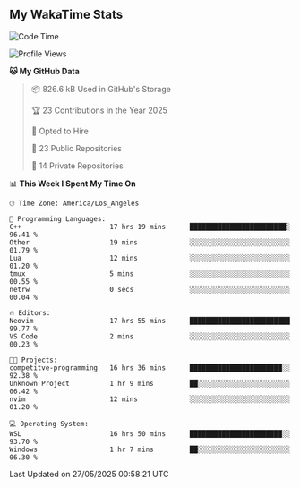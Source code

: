 ## My WakaTime Stats
<!--START_SECTION:waka-->
![Code Time](http://img.shields.io/badge/Code%20Time-286%20hrs%2044%20mins-blue)

![Profile Views](http://img.shields.io/badge/Profile%20Views-0-blue)

**🐱 My GitHub Data** 

> 📦 826.6 kB Used in GitHub's Storage 
 > 
> 🏆 23 Contributions in the Year 2025
 > 
> 💼 Opted to Hire
 > 
> 📜 23 Public Repositories 
 > 
> 🔑 14 Private Repositories 
 > 
📊 **This Week I Spent My Time On** 

```text
🕑︎ Time Zone: America/Los_Angeles

💬 Programming Languages: 
C++                      17 hrs 19 mins      ████████████████████████░   96.41 % 
Other                    19 mins             ░░░░░░░░░░░░░░░░░░░░░░░░░   01.79 % 
Lua                      12 mins             ░░░░░░░░░░░░░░░░░░░░░░░░░   01.20 % 
tmux                     5 mins              ░░░░░░░░░░░░░░░░░░░░░░░░░   00.55 % 
netrw                    0 secs              ░░░░░░░░░░░░░░░░░░░░░░░░░   00.04 % 

🔥 Editors: 
Neovim                   17 hrs 55 mins      █████████████████████████   99.77 % 
VS Code                  2 mins              ░░░░░░░░░░░░░░░░░░░░░░░░░   00.23 % 

🐱‍💻 Projects: 
competitve-programming   16 hrs 36 mins      ███████████████████████░░   92.38 % 
Unknown Project          1 hr 9 mins         ██░░░░░░░░░░░░░░░░░░░░░░░   06.42 % 
nvim                     12 mins             ░░░░░░░░░░░░░░░░░░░░░░░░░   01.20 % 

💻 Operating System: 
WSL                      16 hrs 50 mins      ███████████████████████░░   93.70 % 
Windows                  1 hr 7 mins         ██░░░░░░░░░░░░░░░░░░░░░░░   06.30 % 
```


 Last Updated on 27/05/2025 00:58:21 UTC
<!--END_SECTION:waka-->
